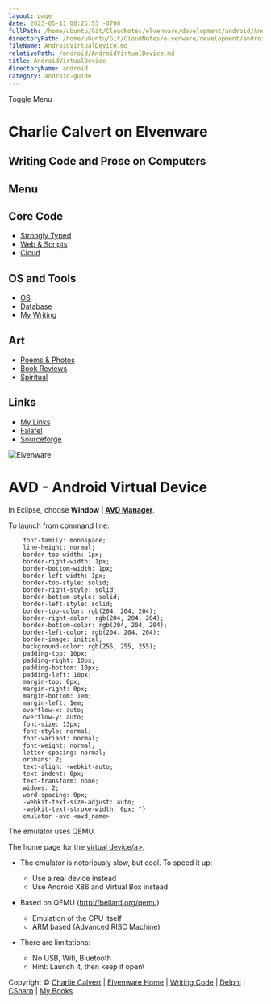 ```yaml
---
layout: page
date: 2023-05-11 08:25:53 -0700
fullPath: /home/ubuntu/Git/CloudNotes/elvenware/development/android/AndroidVirtualDevice.md
directoryPath: /home/ubuntu/Git/CloudNotes/elvenware/development/android
fileName: AndroidVirtualDevice.md
relativePath: /android/AndroidVirtualDevice.md
title: AndroidVirtualDevice
directoryName: android
category: android-guide
---
```


Toggle Menu

Charlie Calvert on Elvenware
============================

Writing Code and Prose on Computers
-----------------------------------

Menu
----

Core Code
---------

-   [Strongly Typed](../index.html)
-   [Web & Scripts](../web/index.html)
-   [Cloud](../cloud/index.shtml)

OS and Tools
------------

-   [OS](../../os/index.html)
-   [Database](../database/index.html)
-   [My Writing](../../books/index.html)

Art
---

-   [Poems & Photos](../../Art/index.html)
-   [Book Reviews](../../books/reading/index.html)
-   [Spiritual](../../spirit/index.html)

Links
-----

-   [My Links](../../links.html)
-   [Falafel](http://www.falafel.com/)
-   [Sourceforge](http://sourceforge.net/projects/elvenware/)

![Elvenware](../../images/elvenwarelogo.png)

AVD - Android Virtual Device
============================

In Eclipse, choose **Window | [AVD
Manager](http://developer.android.com/guide/developing/devices/managing-avds.html)**.

To launch from command line:

~~~~ {.prettyprint style="color: rgb(0, 112, 0); 
    font-family: monospace; 
    line-height: normal; 
    border-top-width: 1px; 
    border-right-width: 1px; 
    border-bottom-width: 1px; 
    border-left-width: 1px; 
    border-top-style: solid; 
    border-right-style: solid; 
    border-bottom-style: solid; 
    border-left-style: solid; 
    border-top-color: rgb(204, 204, 204); 
    border-right-color: rgb(204, 204, 204); 
    border-bottom-color: rgb(204, 204, 204); 
    border-left-color: rgb(204, 204, 204); 
    border-image: initial; 
    background-color: rgb(255, 255, 255); 
    padding-top: 10px; 
    padding-right: 10px; 
    padding-bottom: 10px; 
    padding-left: 10px; 
    margin-top: 0px; 
    margin-right: 0px; 
    margin-bottom: 1em; 
    margin-left: 1em; 
    overflow-x: auto; 
    overflow-y: auto; 
    font-size: 13px; 
    font-style: normal; 
    font-variant: normal; 
    font-weight: normal; 
    letter-spacing: normal; 
    orphans: 2; 
    text-align: -webkit-auto; 
    text-indent: 0px; 
    text-transform: none; 
    widows: 2; 
    word-spacing: 0px; 
    -webkit-text-size-adjust: auto; 
    -webkit-text-stroke-width: 0px; "}
    emulator -avd <avd_name>
~~~~

The emulator uses QEMU.

The home page for the [virtual
device/a\>.](http://developer.android.com/guide/developing/devices/index.html)

-   The emulator is notoriously slow, but cool. To speed it up:
    -   Use a real device instead
    -   Use Android X86 and Virtual Box instead

-   Based on QEMU (http://bellard.org/qemu)
    -   Emulation of the CPU itself
    -   ARM based (Advanced RISC Machine)

-   There are limitations:
    -   No USB, Wifi, Bluetooth
    -   Hint: Launch it, then keep it open\

[](http://developer.android.com/guide/developing/devices/index.html)

Copyright © [Charlie Calvert](../../index.html) | [Elvenware
Home](../../index.html) | [Writing Code](../index.html) |
[Delphi](../delphi/index.html) | [CSharp](../csharp/index.html) | [My
Books](../../books/index.html)

